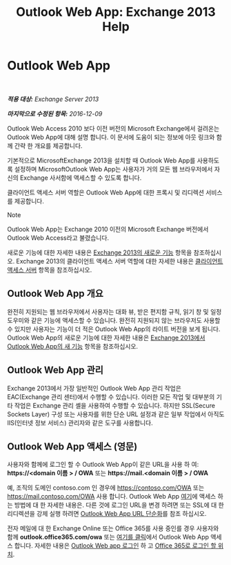 ﻿---
title: 'Outlook Web App: Exchange 2013 Help'
TOCTitle: Outlook Web App
ms:assetid: 3814b665-01e8-4881-9a44-163f14789ee4
ms:mtpsurl: https://technet.microsoft.com/ko-kr/library/JJ657718(v=EXCHG.150)
ms:contentKeyID: 50482868
ms.date: 05/22/2018
mtps_version: v=EXCHG.150
ms.translationtype: MT
---

# Outlook Web App

 

_**적용 대상:** Exchange Server 2013_

_**마지막으로 수정된 항목:** 2016-12-09_

Outlook Web Access 2010 보다 이전 버전의 Microsoft Exchange에서 걸려온는 Outlook Web App에 대해 설명 합니다. 이 문서에 도움이 되는 정보에 아웃 링크와 함께 간략 한 개요를 제공합니다.

기본적으로 MicrosoftExchange 2013을 설치할 때 Outlook Web App를 사용하도록 설정하며 MicrosoftOutlook Web App는 사용자가 거의 모든 웹 브라우저에서 자신의 Exchange 사서함에 액세스할 수 있도록 합니다.

클라이언트 액세스 서버 역할은 Outlook Web App에 대한 프록시 및 리디렉션 서비스를 제공합니다.


> [!NOTE]
> Outlook Web App는 Exchange 2010 이전의 Microsoft Exchange 버전에서 Outlook Web Access라고 불렸습니다.



새로운 기능에 대한 자세한 내용은 [Exchange 2013의 새로운 기능](what-s-new-in-exchange-2013-exchange-2013-help.md) 항목을 참조하십시오. Exchange 2013의 클라이언트 액세스 서버 역할에 대한 자세한 내용은 [클라이언트 액세스 서버](client-access-server-exchange-2013-help.md) 항목을 참조하십시오.

## Outlook Web App 개요

완전히 지원되는 웹 브라우저에서 사용자는 대화 뷰, 받은 편지함 규칙, 읽기 창 및 일정 도우미와 같은 기능에 액세스할 수 있습니다. 완전히 지원되지 않는 브라우저도 사용할 수 있지만 사용자는 기능이 더 적은 Outlook Web App의 라이트 버전을 보게 됩니다. Outlook Web App의 새로운 기능에 대한 자세한 내용은 [Exchange 2013에서 Outlook Web App의 새 기능](what-s-new-for-outlook-web-app-in-exchange-2013-exchange-2013-help.md) 항목을 참조하십시오.

## Outlook Web App 관리

Exchange 2013에서 가장 일반적인 Outlook Web App 관리 작업은 EAC(Exchange 관리 센터)에서 수행할 수 있습니다. 이러한 모든 작업 및 대부분의 기타 작업은 Exchange 관리 셸을 사용하여 수행할 수 있습니다. 하지만 SSL(Secure Sockets Layer) 구성 또는 사용자를 위한 단순 URL 설정과 같은 일부 작업에서 아직도 IIS(인터넷 정보 서비스) 관리자와 같은 도구를 사용합니다.

## Outlook Web App 액세스 (영문)

사용자와 함께에 로그인 할 수 Outlook Web App이 같은 URL을 사용 하 여: **https://\<domain 이름 \> / OWA** 또는 **https://mail.\<domain 이름 \> / OWA**

예, 조직의 도메인 contoso.com 인 경우에 https://contoso.com/OWA 또는 https://mail.contoso.com/OWA 사용 합니다. Outlook Web App [여기](https://support.microsoft.com/en-us/kb/2897680)에 액세스 하는 방법에 대 한 자세한 내용은. 다른 것에 로그인 URL을 변경 하려면 또는 SSL에 대 한 리디렉션을 강제 실행 하려면 [Outlook Web App URL 단순화](simplify-the-outlook-web-app-url-exchange-2013-help.md)를 참조 하십시오.

전자 메일에 대 한 Exchange Online 또는 Office 365를 사용 중인를 경우 사용자와 함께 **outlook.office365.com/owa** 또는 [여기를 클릭](http://go.microsoft.com/fwlink/p/?linkid=402333)에서 Outlook Web App 액세스 합니다. 자세한 내용은 [Outlook Web app 로그인](http://go.microsoft.com/fwlink/p/?linkid=511341) 하 고 [Office 365로 로그인 할 위치](http://go.microsoft.com/fwlink/p/?linkid=522691).

